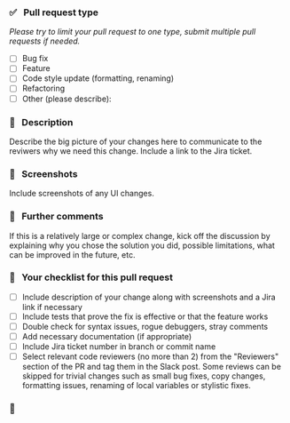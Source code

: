 ### :white_check_mark: &nbsp; Pull request type

*Please try to limit your pull request to one type, submit multiple pull requests if needed.*
- [ ] Bug fix
- [ ] Feature
- [ ] Code style update (formatting, renaming)
- [ ] Refactoring
- [ ] Other (please describe): 

### 📝  &nbsp; Description
Describe the big picture of your changes here to communicate to the reviwers why we need this change. Include a link to the Jira ticket.

### 📸 &nbsp; Screenshots
Include screenshots of any UI changes.

### 🎤 &nbsp; Further comments

If this is a relatively large or complex change, kick off the discussion by explaining why you chose the solution you did, possible limitations, what can be improved in the future, etc.

### 🚨 &nbsp; Your checklist for this pull request

- [ ] Include description of your change along with screenshots and a Jira link if necessary
- [ ] Include tests that prove the fix is effective or that the feature works
- [ ] Double check for syntax issues, rogue debuggers, stray comments
- [ ] Add necessary documentation (if appropriate)
- [ ] Include Jira ticket number in branch or commit name
- [ ] Select relevant code reviewers (no more than 2) from the "Reviewers" section of the PR and tag them in the Slack post. Some reviews can be skipped for trivial changes such as small bug fixes, copy changes, formatting issues, renaming of local variables or stylistic fixes.
### :rocket:




